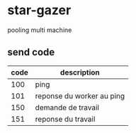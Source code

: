 # star-gazer
pooling multi machine


## send code

| code | description               |
| ---- | ------------------------- |
| 100  | ping                      |
| 101  | reponse du worker au ping |
| 150  | demande de travail        |
| 151  | reponse du travail        |